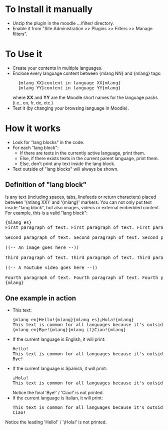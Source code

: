 
# To Install it manually #

- Unzip the plugin in the moodle .../filter/ directory.
- Enable it from "Site Administration >> Plugins >> Filters >> Manage filters".

# To Use it #
- Create your contents in multiple languages.
- Enclose every language content between {mlang NN} and {mlang} tags:
  <pre>
    {mlang XX}content in language XX{mlang}
    {mlang YY}content in language YY{mlang}
  </pre>
  where **XX** and **YY** are the Moodle short names for the language packs
  (i.e., en, fr, de, etc.)      
- Test it (by changing your browsing language in Moodle).

# How it works #
- Look for "lang blocks" in the code.
- For each "lang block":
  - If there are texts in the currently active language, print them.
  - Else, if there exists texts in the current parent language, print them.
  - Else, don't print any text inside the lang block.
- Text outside of "lang blocks" will always be shown.

## Definition of "lang block" ##
Is any text (including spaces, tabs, linefeeds or return characters)
placed between '{mlang XX}' and '{mlang}' markers. You can not only
put text inside "lang block", but also images, videos or external
embedded content. For example, this is a valid "lang block":

<pre>
{mlang es}
First paragraph of text. First paragraph of text. First paragraph of text.

Second paragraph of text. Second paragraph of text. Second paragraph of text.

((-- An image goes here --))

Third paragraph of text. Third paragraph of text. Third paragraph of text.

((-- A Youtube video goes here --))

Fourth paragraph of text. Fourth paragraph of text. Fourth paragraph of text.
{mlang}
</pre>

## One example in action ##

- This text:
  <pre>
  {mlang en}Hello!{mlang}{mlang es}¡Hola!{mlang}
  This text is common for all languages because it's outside of all lang blocks.
  {mlang en}Bye!{mlang}{mlang it}Ciao!{mlang}
  </pre>
- If the current language is English, it will print:
  <pre>
  Hello!
  This text is common for all languages because it's outside of all lang blocks.
  Bye!
  </pre>
- If the current language is Spanish, it will print:
  <pre>
  ¡Hola!
  This text is common for all languages because it's outside of all lang blocks.
  </pre>
  Notice the final 'Bye!' / 'Ciao!' is not printed.
- If the current language is Italian, it will print:
  <pre>
  This text is common for all languages because it's outside of all lang blocks.
  Ciao!
  </pre>
 Notice the leading 'Hello!' / '¡Hola!' is not printed.
